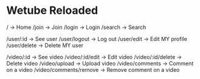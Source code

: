 # Wetube Reloaded

/ -> Home
/join -> Join
/login -> Login
/search -> Search

/user/:id -> See user
/user/logout -> Log out
/user/edit -> Edit MY profile
/user/delete -> Delete MY user

/video/:id -> See video
/video/:id/edit -> Edit video
/video/:id/delete -> Delete video
/video/upload -> Upload video
/video/comments -> Comment on a video
/video/comments/remove -> Remove comment on a video
